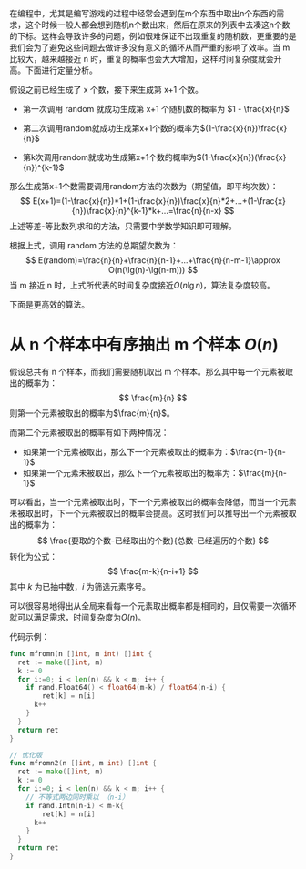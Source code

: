 在编程中，尤其是编写游戏的过程中经常会遇到在m个东西中取出n个东西的需求，这个时候一般人都会想到随机n个数出来，然后在原来的列表中去凑这n个数的下标。这样会导致许多的问题，例如很难保证不出现重复的随机数，更重要的是我们会为了避免这些问题去做许多没有意义的循环从而严重的影响了效率。当 m 比较大，越来越接近 n 时，重复的概率也会大大增加，这样时间复杂度就会升高。下面进行定量分析。

假设之前已经生成了 x 个数，接下来生成第 x+1 个数。

- 第一次调用 random 就成功生成第 x+1 个随机数的概率为 $1 - \frac{x}{n}$
- 第二次调用random就成功生成第x+1个数的概率为$(1-\frac{x}{n})\frac{x}{n}$

- 第k次调用random就成功生成第x+1个数的概率为$(1-\frac{x}{n})(\frac{x}{n})^{k-1}$

那么生成第x+1个数需要调用random方法的次数为（期望值，即平均次数）：
$$
E(x+1)=(1-\frac{x}{n})*1+(1-\frac{x}{n})\frac{x}{n}*2+...+(1-\frac{x}{n})\frac{x}{n}^{k-1}*k+...=\frac{n}{n-x}
$$
上述等差-等比数列求和的方法，只需要中学数学知识即可理解。

根据上式，调用 random 方法的总期望次数为：
$$
E(random)=\frac{n}{n}+\frac{n}{n-1}+...+\frac{n}{n-m-1}\approx O(n(\lg(n)-\lg(n-m)))
$$
当 m 接近 n 时，上式所代表的时间复杂度接近$O(n\lg{n})$，算法复杂度较高。

下面是更高效的算法。

# 从 n 个样本中有序抽出 m 个样本 $O(n)$

假设总共有 n 个样本，而我们需要随机取出 m 个样本。那么其中每一个元素被取出的概率为：
$$
\frac{m}{n}
$$
则第一个元素被取出的概率为$\frac{m}{n}$。

而第二个元素被取出的概率有如下两种情况：

- 如果第一个元素被取出，那么下一个元素被取出的概率为：$\frac{m-1}{n-1}$
- 如果第一个元素未被取出，那么下一个元素被取出的概率为：$\frac{m}{n-1}$

可以看出，当一个元素被取出时，下一个元素被取出的概率会降低，而当一个元素未被取出时，下一个元素被取出的概率会提高。这时我们可以推导出一个元素被取出的概率为：
$$
\frac{要取的个数-已经取出的个数}{总数-已经遍历的个数}
$$
转化为公式：
$$
\frac{m-k}{n-i+1}
$$
其中 $k$ 为已抽中数，$i$ 为筛选元素序号。

可以很容易地得出从全局来看每一个元素取出概率都是相同的，且仅需要一次循环就可以满足需求，时间复杂度为$O(n)$。

代码示例：

```go
func mfromn(n []int, m int) []int {
  ret := make([]int, m)
  k := 0
  for i:=0; i < len(n) && k < m; i++ {
    if rand.Float64() < float64(m-k) / float64(n-i) {
    	ret[k] = n[i]
      k++
    }
  }
  return ret
}

// 优化版
func mfromn2(n []int, m int) []int {
  ret := make([]int, m)
  k := 0
  for i:=0; i < len(n) && k < m; i++ {
    // 不等式两边同时乘以 （n-i）
    if rand.Intn(n-i) < m-k{
    	ret[k] = n[i]
      k++
    }
  }
  return ret
}
```



